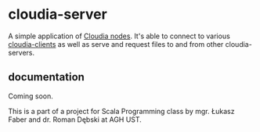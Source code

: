 # cloudia-server

A simple application of [Cloudia nodes](https://github.com/mprzewie/cloudia-utils). It's able to connect to various [cloudia-clients](https://github.com/mprzewie/cloudia-client) as well as serve and request files to and from other cloudia-servers.

## documentation
Coming soon.

This is a part of a project for Scala Programming class by mgr. Łukasz Faber and dr. Roman Dębski at AGH UST.
